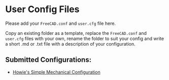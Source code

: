 # User Config Files
Please add your `FreeCAD.conf` and `user.cfg` file here.  

Copy an existing folder as a template, replace the `FreeCAD.conf` and `user.cfg` files with your own, rename the folder to suit your config and write a short .md or .txt file with a description of your configuration.

## Submitted Configurations:
* [Howie's Simple Mechanical Configuration](howie_simple_mechanical/howie_simple_mechanical.md)